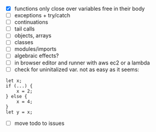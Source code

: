 * [x] functions only close over variables free in their body
* [ ] exceptions + try/catch
* [ ] continuations
* [ ] tail calls
* [ ] objects, arrays
* [ ] classes
* [ ] modules/imports
* [ ] algebraic effects?
* [ ] in browser editor and runner with aws ec2 or a lambda
* [ ] check for uninitalized var. not as easy as it seems:
```
let x;
if (...) {
	x = 2;
} else {
	x = 4;
}
let y = x;
```
* [ ] move todo to issues
